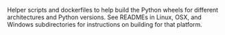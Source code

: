 Helper scripts and dockerfiles to help build the Python wheels for different architectures and Python versions. See READMEs in Linux, OSX, and Windows subdirectories for instructions on building for that platform.
